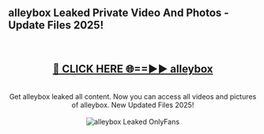 <h2>alleybox Leaked Private Video And Photos - Update Files 2025!</h2>
<br>
<div align="center">
<h2><a href="https://top-ai-tools.click/QrbHav" rel="nofollow">🔴 CLICK HERE 🌐==►► alleybox</a></h2>
<br>
Get alleybox leaked all content. Now you can access all videos and pictures of alleybox. New Updated Files 2025!
<br>
<br>
<a href="https://top-ai-tools.click/QrbHav" rel="nofollow" data-target="animated-image.originalLink"><img src="https://i.ibb.co.com/WyWwxjT/player-gif2.gif" alt="alleybox Leaked  OnlyFans" style="max-width: 100%; display: inline-block;" data-target="animated-image.originalImage"></a>
</div>
<br>